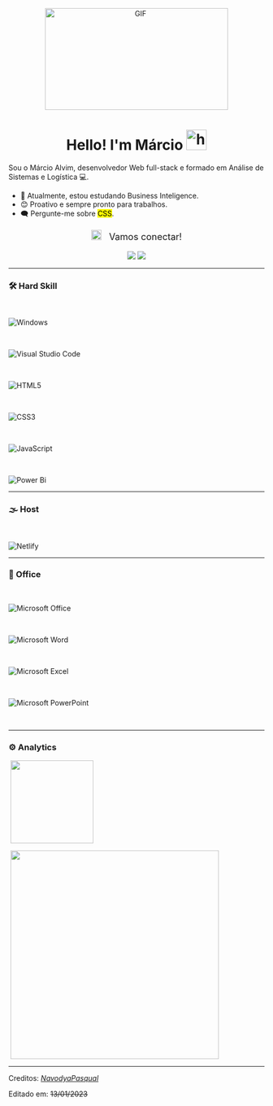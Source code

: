<p align="center">
<img alt="GIF" src="https://media2.giphy.com/media/qgQUggAC3Pfv687qPC/giphy.gif" height="200" width="360" />
 <p/>
<h1 align="center"> Hello! I'm Márcio <img src="https://github.com/nixin72/nixin72/blob/master/wave.gif" width="40px" alt="hi"></h1>

Sou o Márcio Alvim, desenvolvedor Web full-stack e formado em Análise de Sistemas e Logística 💻.

<!-- TODO: Add last video link -->

- :telescope: Atualmente, estou estudando Business Inteligence.
- :blush: Proativo e sempre pronto para trabalhos.
- :left_speech_bubble: Pergunte-me sobre <mark>CSS</mark>.

<div align="center">
  <p style="font-size: large;"><img src="https://gifs.eco.br/wp-content/uploads/2022/07/gifs-de-aperto-de-mao-14.gif" height="20px"> &nbsp; Vamos conectar!</p>
  <a target="_blank" href="https://www.linkedin.com/in/márcio-alvim-562b68115/"><img src="https://img.shields.io/badge/linkedin-%230077B5.svg?&style=for-the-badge&logo=linkedin&logoColor=white" /></a>
  <a href="mailto:mlopesalvim@gmail.com"><img src="https://img.shields.io/badge/Gmail-D14836?style=for-the-badge&logo=gmail&logoColor=white" /></a>
</div>

<hr>

### 🛠 Hard Skill
<br>

![Windows](https://img.shields.io/badge/Windows-0078D6?style=for-the-badge&logo=windows&logoColor=white)

<br>

![Visual Studio Code](https://img.shields.io/badge/Visual%20Studio%20Code-0078d7.svg?style=for-the-badge&logo=visual-studio-code&logoColor=white)

<br>

![HTML5](https://img.shields.io/badge/html5-%23E34F26.svg?style=for-the-badge&logo=html5&logoColor=white)

<br>

![CSS3](https://img.shields.io/badge/css3-%231572B6.svg?style=for-the-badge&logo=css3&logoColor=white)

<br>

![JavaScript](https://img.shields.io/badge/javascript-%23323330.svg?style=for-the-badge&logo=javascript&logoColor=%23F7DF1E)

<br>

![Power Bi](https://img.shields.io/badge/power_bi-F2C811?style=for-the-badge&logo=powerbi&logoColor=black)

<hr>

### 🌫️ Host
<br>

![Netlify](https://img.shields.io/badge/netlify-%23000000.svg?style=for-the-badge&logo=netlify&logoColor=#00C7B7)

<hr>

### 🏢 Office
<br>

![Microsoft Office](https://img.shields.io/badge/Microsoft_Office-D83B01?style=for-the-badge&logo=microsoft-office&logoColor=white)

<br>

![Microsoft Word](https://img.shields.io/badge/Microsoft_Word-2B579A?style=for-the-badge&logo=microsoft-word&logoColor=white)

<br>

![Microsoft Excel](https://img.shields.io/badge/Microsoft_Excel-217346?style=for-the-badge&logo=microsoft-excel&logoColor=white)

<br>

![Microsoft PowerPoint](https://img.shields.io/badge/Microsoft_PowerPoint-B7472A?style=for-the-badge&logo=microsoft-powerpoint&logoColor=white)

<br>

<hr>

### ⚙️ Analytics
 
<p> <img align="center" src="https://github-readme-stats.vercel.app/api?username=Marcio-web&theme=light&show_icons=true" style="height: 163px;"/></p>
<p>&nbsp;<img align="center" src="https://github-readme-stats.vercel.app/api/top-langs/?username=Marcio-web&theme=light&layout=compact" width="410" /></p>

------
Creditos: <em> [NavodyaPasqual](https://github.com/NavodyaPasqual) </em>

Editado em: <del>13/01/2023</del>

<!--
**Marcio-web/Marcio-web** is a ✨ _special_ ✨ repository because its `README.md` (this file) appears on your GitHub profile.

Here are some ideas to get you started:

- 🔭 I’m currently working on ...
- 🌱 I’m currently learning ...
- 👯 I’m looking to collaborate on ...
- 🤔 I’m looking for help with ...
- 💬 Ask me about ...
- 📫 How to reach me: ...
- 😄 Pronouns: ...
- ⚡ Fun fact: ...
-->
